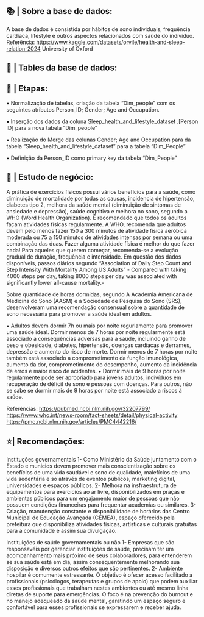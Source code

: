 ## 📚 | Sobre a base de dados:
A base de dados é consistida por hábitos de sono individuais, frequência cardíaca, lifestyle e outros aspectos relacionados com saúde do indivíduo.
Referência: 
https://www.kaggle.com/datasets/orvile/health-and-sleep-relation-2024
University of Oxford


## 🔧 | Tables da base de dados:
 


## 🔧 | Etapas:
•	Normalização de tabelas, criação da tabela “Dim_people” com os seguintes atributos Person_ID; Gender; Age and Occupation.

•	Inserção dos dados da coluna Sleep_health_and_lifestyle_dataset .[Person ID] para a nova tabela “Dim_people”


•	Realização do Merge das colunas Gender; Age and Occupation para da tabela “Sleep_health_and_lifestyle_dataset”    para a tabela “Dim_People”

•	Definição da Person_ID como primary key da tabela “Dim_People”



## 🍵 | Estudo de negócio: 
A prática de exercícios físicos possui vários benefícios para a saúde, como diminuição de mortalidade por todas as causas, incidencia de hipertensão, diabetes tipo 2, melhora da saúde mental (diminuição de sintomas de ansiedade e depressão), 
saúde cognitiva e melhora no sono, segundo a WHO (Word Health Organization).
É recomendado que todos os adultos façam atividades físicas regularmente.
A WHO, recomenda que adultos devem pelo menos fazer 150 a 300 minutos de atividade física aeróbica moderada ou 75 a 150 minutos de atividades intensas por semana ou uma combinação das duas.
Fazer alguma atividade física é melhor do que fazer nada!
Para aqueles que querem começar, recomenda-se a evolução gradual de duração, frequência e intensidade.
Em questão dos dados disponíveis, passos diários segundo “Association of Daily Step Count and Step Intensity With Mortality Among US Adults”  - Compared with taking 4000 steps per day, taking 8000 steps per day was associated with 
significantly lower all-cause mortality.- 

Sobre quantidade de horas dormidas, segundo  A Academia Americana de Medicina do Sono (AASM) e a Sociedade de Pesquisa do Sono (SRS), desenvolveram uma recomendação consensual sobre a quantidade de sono necessária para promover a saúde ideal em adultos. 

•	Adultos devem dormir 7h ou mais por noite regurlamente para promover uma saúde ideal. Dormir menos de 7 horas por noite regularmente está associado a consequências adversas para a saúde, incluindo ganho de peso e obesidade, diabetes, hipertensão, doenças 
cardíacas e derrames, depressão e aumento do risco de morte. Dormir menos de 7 horas por noite também está associado a comprometimento da função imunológica, aumento da dor, comprometimento do desempenho, aumento da incidência de erros e maior risco de acidentes.
•	Dormir mais de 9 horas por noite regularmente pode ser apropriado para jovens adultos, indivíduos em recuperação de déficit de sono e pessoas com doenças. Para outros, não se sabe se dormir mais de 9 horas por noite está associado a riscos à saúde.


Referências:
https://pubmed.ncbi.nlm.nih.gov/32207799/
https://www.who.int/news-room/fact-sheets/detail/physical-activity
https://pmc.ncbi.nlm.nih.gov/articles/PMC4442216/ 




##  ⭐| Recomendações: 
Instituções governamentais
1-	Como Ministério da Saúde juntamento com o Estado e municios devem promover mais conscientização sobre os benefícios de uma vida saudável e sono de qualidade, malefícios de uma vida sedentária e so através de eventos públicos, 
marketing digital, universidades e espaços públicos.
2-	Melhora na insfraestrutura de equipamentos para exercícios ao ar livre, disponibilizados em praças e ambientas públicos para um engajamento maior de pessoas que não possuem condições financeiras para frequentar academias ou similares.
3-	Criação, manutenção constante e disponibilidade de horários das  Centro Municipal de Educação Avançada (CEMEA), espaço oferecido pela prefeitura que disponibiliza atividades físicas, artísticas e culturais gratuitas para a comunidade 
e assim sua divulgação.

Instituições de saúde governamentais ou não
1-	Empresas que são responsavéis por gerenciar instituições de saúde, precisam ter um acompanhamento mais próximo de seus colaboradores, para entenderem se sua saúde está em dia, assim consequentemente melhorando sua disposição e diversos 
outros efeitos que são pertinentes.
2-	Ambiente hospilar é comumente estressante. O objetivo é ofecer acesso facilitado a profissionais (psicólogos, terapeutas e grupos de apoio) que podem auxiliar esses profissionais que trabalham nestes ambientes ou até mesmo linha diretas 
de suporte para emergências. O foco é na prevenção do burnout e no manejo adequeado da saúde mental, garatindo um espaço seguro e confortável para esses profissionais se expressarem e receber ajuda.









